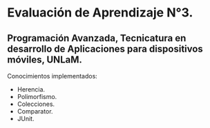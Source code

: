 # Evaluación de Aprendizaje N°3.
## Programación Avanzada, Tecnicatura en desarrollo de Aplicaciones para dispositivos móviles, UNLaM.

Conocimientos implementados:
- Herencia.
- Polimorfismo.
- Colecciones.
- Comparator.
- JUnit.
